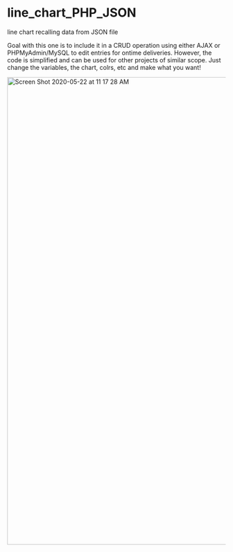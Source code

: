# line_chart_PHP_JSON
line chart recalling data from JSON file

Goal with this one is to include it in a CRUD operation using either AJAX or PHPMyAdmin/MySQL to edit entries for ontime deliveries. 
However, the code is simplified and can  be used for other projects of similar scope. Just change the variables, the chart, colrs, etc and make what you want!

<img width="1080" alt="Screen Shot 2020-05-22 at 11 17 28 AM" src="https://user-images.githubusercontent.com/22375594/82688329-52c7d000-9c1e-11ea-8b44-7f2ff776a259.png">

